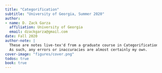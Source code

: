 ```yaml
---
title: "Categorification"
subtitle: "University of Georgia, Summer 2020"
author:
- name: D. Zack Garza
  affiliation: University of Georgia 
  email: dzackgarza@gmail.com 
date: Fall 2020 
author-note: |
  These are notes live-tex'd from a graduate course in Categorification taught by Ariki Wilbert at the University of Georgia in Summer 2020.
  As such, any errors or inaccuracies are almost certainly my own.
cover-image: "figures/cover.png" 
todos: true
book: true
---
```


